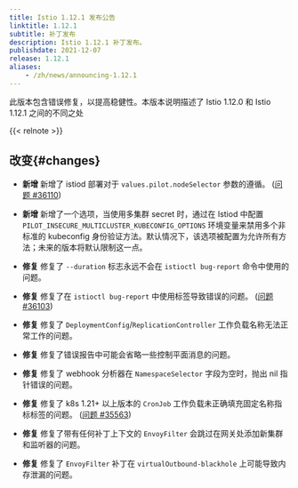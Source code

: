 ```yaml
---
title: Istio 1.12.1 发布公告
linktitle: 1.12.1
subtitle: 补丁发布
description: Istio 1.12.1 补丁发布。
publishdate: 2021-12-07
release: 1.12.1
aliases:
    - /zh/news/announcing-1.12.1
---
```


此版本包含错误修复，以提高稳健性。本版本说明描述了 Istio 1.12.0 和 Istio 1.12.1 之间的不同之处

{{< relnote >}}

## 改变{#changes}

- **新增** 新增了 istiod 部署对于 `values.pilot.nodeSelector` 参数的遵循。
  ([问题 #36110](https://github.com/istio/istio/issues/36110))

- **新增** 新增了一个选项，当使用多集群 secret 时，通过在 Istiod 中配置 `PILOT_INSECURE_MULTICLUSTER_KUBECONFIG_OPTIONS` 环境变量来禁用多个非标准的 kubeconfig 身份验证方法。默认情况下，该选项被配置为允许所有方法；未来的版本将默认限制这一点。

- **修复** 修复了 `--duration` 标志永远不会在 `istioctl bug-report` 命令中使用的问题。

- **修复** 修复了在 `istioctl bug-report` 中使用标签导致错误的问题。
  ([问题 #36103](https://github.com/istio/istio/issues/36103))

- **修复** 修复了 `DeploymentConfig`/`ReplicationController` 工作负载名称无法正常工作的问题。

- **修复** 修复了错误报告中可能会省略一些控制平面消息的问题。

- **修复** 修复了 webhook 分析器在 `NamespaceSelector` 字段为空时，抛出 nil 指针错误的问题。

- **修复** 修复了 k8s 1.21+ 以上版本的 `CronJob` 工作负载未正确填充固定名称指标标签的问题。
  ([问题 #35563](https://github.com/istio/istio/issues/35563))

- **修复** 修复了带有任何补丁上下文的 `EnvoyFilter` 会跳过在网关处添加新集群和监听器的问题。
 
- **修复** 修复了 `EnvoyFilter` 补丁在 `virtualOutbound-blackhole` 上可能导致内存泄漏的问题。